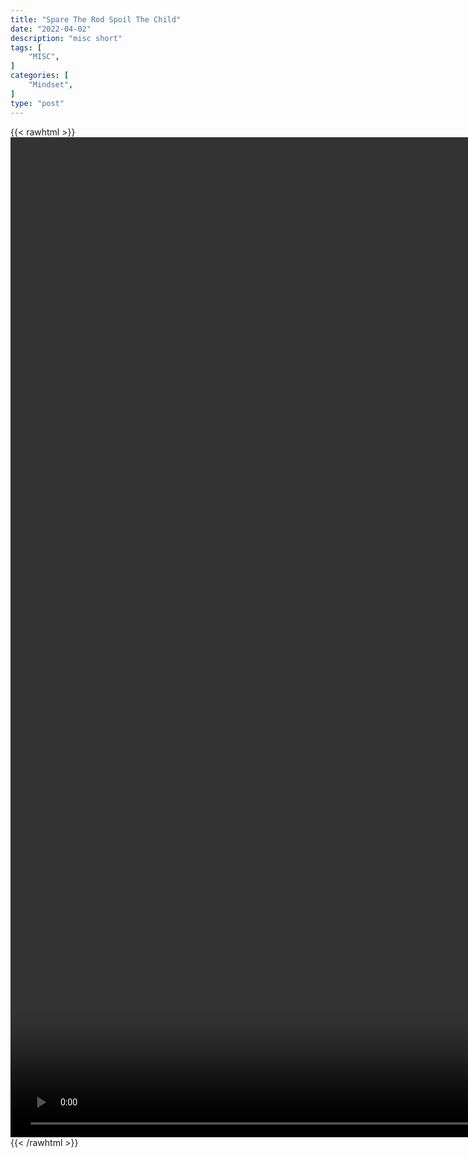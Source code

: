 ```yaml
---
title: "Spare The Rod Spoil The Child"
date: "2022-04-02"
description: "misc short"
tags: [
    "MISC",
]
categories: [
    "Mindset",
]
type: "post"
---
```

{{< rawhtml >}}
    <video style="height:40vh;width:auto" overflow="hidden" controls>
        <source src="https://clips.dev00ps.com/MISC/Kevin_Gates_On_Respect_rapper_interview.mp4" type="video/mp4"> 
    </video>
{{< /rawhtml >}}